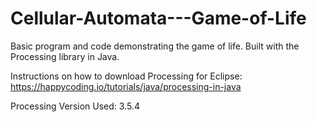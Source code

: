 # Cellular-Automata---Game-of-Life
Basic program and code demonstrating the game of life. Built with the Processing library in Java.

Instructions on how to download Processing for Eclipse: https://happycoding.io/tutorials/java/processing-in-java

Processing Version Used: 3.5.4
